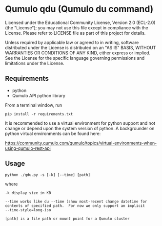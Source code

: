 # Qumulo qdu (Qumulo du command)

Licensed under the Educational Community License, Version 2.0 (ECL-2.0) (the "License"); 
you may not use this file except in compliance with the License.  Please refer to LICENSE
file as part of this project for details.

Unless required by applicable law or agreed to in writing, software
distributed under the License is distributed on an "AS IS" BASIS, WITHOUT
WARRANTIES OR CONDITIONS OF ANY KIND, either express or implied. See the
License for the specific language governing permissions and limitations under
the License.

## Requirements

* python
* Qumulo API python library

From a terminal window, run
```
pip install -r requirements.txt
```

It is recommended to use a virtual environment for python support and 
not change or depend upon the system version of python.  A backgrounder
on python virtual environments can be found here:

https://community.qumulo.com/qumulo/topics/virtual-environments-when-using-qumulo-rest-api


## Usage

    python ./qdu.py -s [-k] [--time] [path]
    
where

    -k display size in KB

    --time works like du --time (show most-recent change datetime for 
    contents of specified path.  For now we only support an implicit
    --time-style=long-iso
    
    [path] is a file path or mount point for a Qumulo cluster




